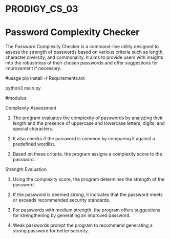 # PRODIGY_CS_03
# Password Complexity Checker

The Password Complexity Checker is a command-line utility designed to assess the strength of passwords based on various criteria such as length, character diversity, and commonality. It aims to provide users with insights into the robustness of their chosen passwords and offer suggestions for improvement if necessary.

#usage
pip install -r Requirements.txt

python3 main.py

#modules

Complexity Assessment

1. The program evaluates the complexity of passwords by analyzing their length and the presence of uppercase and lowercase letters, digits, and special characters.

2. It also checks if the password is common by comparing it against a predefined wordlist.

3. Based on these criteria, the program assigns a complexity score to the password.


Strength Evaluation

1. Using the complexity score, the program determines the strength of the password.

2. If the password is deemed strong, it indicates that the password meets or exceeds recommended security standards.

3. For passwords with medium strength, the program offers suggestions for strengthening by generating an improved password.

4. Weak passwords prompt the program to recommend generating a strong password for better security.